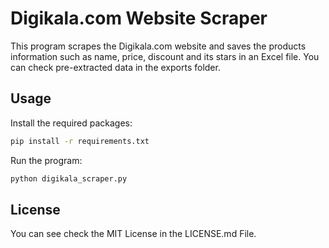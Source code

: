 # Digikala.com Website Scraper

This program scrapes the Digikala.com website and saves the products information such as name, price, discount and its stars in an Excel file.
You can check pre-extracted data in the exports folder.

## Usage

Install the required packages:

```bash
pip install -r requirements.txt
```

Run the program:

```bash
python digikala_scraper.py
```

## License

You can see check the MIT License in the LICENSE.md File.
